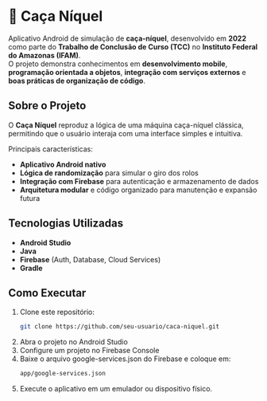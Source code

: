 # 🎰 Caça Níquel

Aplicativo Android de simulação de **caça-níquel**, desenvolvido em **2022** como parte do **Trabalho de Conclusão de Curso (TCC)** no **Instituto Federal do Amazonas (IFAM)**.  
O projeto demonstra conhecimentos em **desenvolvimento mobile**, **programação orientada a objetos**, **integração com serviços externos** e **boas práticas de organização de código**.


## Sobre o Projeto
O **Caça Níquel** reproduz a lógica de uma máquina caça-níquel clássica, permitindo que o usuário interaja com uma interface simples e intuitiva.  

Principais características:
-  **Aplicativo Android nativo**  
-  **Lógica de randomização** para simular o giro dos rolos  
-  **Integração com Firebase** para autenticação e armazenamento de dados  
-  **Arquitetura modular** e código organizado para manutenção e expansão futura  


## Tecnologias Utilizadas
- **Android Studio**  
- **Java**  
- **Firebase** (Auth, Database, Cloud Services)  
- **Gradle**



## Como Executar
1. Clone este repositório:
   ```bash
   git clone https://github.com/seu-usuario/caca-niquel.git
   ```
2. Abra o projeto no Android Studio
3. Configure um projeto no Firebase Console
4. Baixe o arquivo google-services.json do Firebase e coloque em:
   ```bash
   app/google-services.json
   ```
5. Execute o aplicativo em um emulador ou dispositivo físico.
